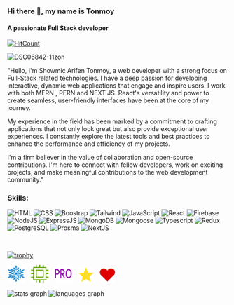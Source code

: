 ### Hi there 👋, my name is Tonmoy 

#### A passionate Full Stack developer 

[![HitCount](https://hits.dwyl.com/tonutonmoy/tonutonmoy.svg?style=flat-square)](http://hits.dwyl.com/tonutonmoy/tonutonmoy)

<img src="https://i.ibb.co/44Dtbht/DSC06842-11zon.jpg" alt="DSC06842-11zon" border="0" height='700' />

"Hello, I'm Showmic Arifen Tonmoy, a web developer with a strong focus on Full-Stack related technologies. I have a deep passion for developing interactive, dynamic web applications that engage and inspire users. I work with both MERN , PERN and NEXT JS. React's versatility and power to create seamless, user-friendly interfaces have been at the core of my journey.

My experience in the field has been marked by a commitment to crafting applications that not only look great but also provide exceptional user experiences. I constantly explore the latest tools and best practices to enhance the performance and efficiency of my projects.

I'm a firm believer in the value of collaboration and open-source contributions. I'm here to connect with fellow developers, work on exciting projects, and make meaningful contributions to the web development community."



<h3 align="left" >Skills:</h3>
<p align="left" "> 
 <img src="https://res.cloudinary.com/dfms3ialq/image/upload/v1719654049/sxbzxkj8si1meajcsywo.png" alt="HTML" width="40" height="40"/> 
  <img src="https://res.cloudinary.com/dfms3ialq/image/upload/v1719654056/zeed0rjhzrmh9xgxcwn4.png" alt="CSS" width="40" height="40"/> 
  <img src="http://res.cloudinary.com/dfms3ialq/image/upload/v1719654087/ozqeatuwwscopwwmnzbp.png" alt="Boostrap" width="40" height="40"/> 
  <img src="http://res.cloudinary.com/dfms3ialq/image/upload/v1719654123/ug2lytqfrqskotumbssx.png" alt="Tailwind" width="40" height="40"/> 
  <img src="http://res.cloudinary.com/dfms3ialq/image/upload/v1719654150/ckh6tjfftjdw4n4hk5mb.png" alt="JavaScript" width="40" height="40"/> 
  <img src="http://res.cloudinary.com/dfms3ialq/image/upload/v1719654162/ofasmqsnatxkmgpq0mtz.png" alt="React" width="40" height="40"/> 
  <img src="http://res.cloudinary.com/dfms3ialq/image/upload/v1719654187/yokfldenpcihl4rvow28.png" alt="Firebase" width="40" height="40"/> 
  <img src="http://res.cloudinary.com/dfms3ialq/image/upload/v1719654276/khv0wttwcacfpwlu9ii4.png" alt="NodeJS" width="40" height="40"/> 
  <img src="http://res.cloudinary.com/dfms3ialq/image/upload/v1719654312/qjnuyc5reenn7wqbml3i.png" alt="ExpressJS" width="40" height="40"/> 
  <img src="http://res.cloudinary.com/dfms3ialq/image/upload/v1719654389/v30bwoukwfuch8ynqttr.png" alt="MongoDB" width="40" height="40"/> 
  <img src="http://res.cloudinary.com/dfms3ialq/image/upload/v1719654420/qqd6dhgd8ci6gsiiik9k.png" alt="Mongoose" width="70" height="40"/> 
  <img src="http://res.cloudinary.com/dfms3ialq/image/upload/v1719654477/bje1fozcfw1nn0eu3xrt.png" alt="Typescript" width="40" height="40"/> 
  <img src="http://res.cloudinary.com/dfms3ialq/image/upload/v1719654496/njx8jsohegugevckrn9j.png" alt="Redux" width="40" height="40"/> 
  <img src="http://res.cloudinary.com/dfms3ialq/image/upload/v1719654534/ldwflooio3cogbpfxnp0.png" alt="PostgreSQL" width="40" height="40"/> 
  <img src="http://res.cloudinary.com/dfms3ialq/image/upload/v1719654560/kwnpkg3m01dtohdjk3rn.png" alt="Prosma" width="60" height="40"/> 
  <img src="http://res.cloudinary.com/dfms3ialq/image/upload/v1719654842/eg0ytwczoxzyakk77rym.png" alt="NextJS" width="40" height="40"/> 



</p>

<br/>









[![trophy](https://github-profile-trophy.vercel.app/?username=ryo-ma)](https://github.com/ryo-ma/github-profile-trophy)
<br/>

<a href='https://archiveprogram.github.com/'><img src='https://raw.githubusercontent.com/acervenky/animated-github-badges/master/assets/acbadge.gif' width='40' height='40'></a> <a href='https://docs.github.com/en/developers'><img src='https://raw.githubusercontent.com/acervenky/animated-github-badges/master/assets/devbadge.gif' width='40' height='40'></a> <a href='https://github.com/pricing'><img src='https://raw.githubusercontent.com/acervenky/animated-github-badges/master/assets/pro.gif' width='40' height='40'></a> <a href='https://stars.github.com/'><img src='https://raw.githubusercontent.com/acervenky/animated-github-badges/master/assets/starbadge.gif' width='35' height='35'></a> <a href='https://docs.github.com/en/github/supporting-the-open-source-community-with-github-sponsors'><img src='https://raw.githubusercontent.com/acervenky/animated-github-badges/master/assets/sponsorbadge.gif' width='35' height='35'></a> 
<br/>

<div>
  <img src="https://github-readme-stats.vercel.app/api?username=tonutonmoy&hide_title=false&hide_rank=false&show_icons=true&include_all_commits=true&count_private=true&disable_animations=false&theme=dracula&locale=en&hide_border=false&order=1" height="150" alt="stats graph"  />
  <img src="https://github-readme-stats.vercel.app/api/top-langs?username=tonutonmoy&locale=en&hide_title=false&layout=compact&card_width=320&langs_count=5&theme=dracula&hide_border=false&order=2" height="150" alt="languages graph"  />
</div>



 
